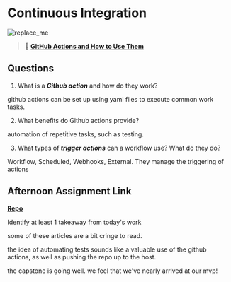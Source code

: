 # Continuous Integration

![replace_me](https://codeworks.blob.core.windows.net/public/assets/img/illustrations/placeholder.svg)

> **📖 [GitHub Actions and How to Use Them](https://codeworksacademy.com/fs-student-guide/resources/wk8-9/05-Github-Actions)**

## Questions

1. What is a ***Github action*** and how do they work?

github actions can be set up using yaml files to execute common work tasks.

2. What benefits do Github actions provide?

automation of repetitive tasks, such as testing.

3. What types of ***trigger actions*** can a workflow use? What do they do?

Workflow, Scheduled, Webhooks, External. They manage the triggering of actions

## Afternoon Assignment Link

**[Repo](https://github.com/LemonadeGT1/<ASSIGNMENT_REPO>)**

Identify at least 1 takeaway from today's work

some of these articles are a bit cringe to read.

the idea of automating tests sounds like a valuable use of the github actions, as well as pushing the repo up to the host.

the capstone is going well. we feel that we've nearly arrived at our mvp! 